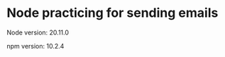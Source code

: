 <h1>Node practicing for sending emails</h1>
<p> Node version: 20.11.0</p>
<p>npm version: 10.2.4</p>